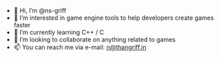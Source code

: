 - 👋 Hi, I’m @ns-griff
- 👀 I’m interested in game engine tools to help developers create games faster
- 🌱 I’m currently learning C++ / C
- 💞️ I’m looking to collaborate on anything related to games
- 📫 You can reach me via e-mail: n@thangriff.in

<!---
ns-griff/ns-griff is a ✨ special ✨ repository because its `README.md` (this file) appears on your GitHub profile.
You can click the Preview link to take a look at your changes.
--->

